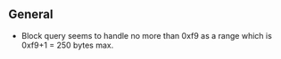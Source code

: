## General
+ Block query seems to handle no more than 0xf9 as a range which is 0xf9+1 = 250 bytes max.
